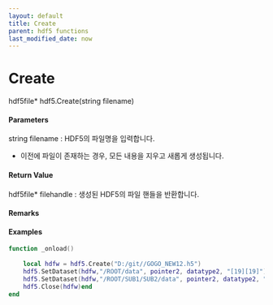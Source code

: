 ```yaml
---
layout: default
title: Create
parent: hdf5 functions
last_modified_date: now
---
```


# Create

hdf5file* hdf5.Create\(string filename\)

#### Parameters

string filename : HDF5의 파일명을 입력합니다.
* 이전에 파일이 존재하는 경우, 모든 내용을 지우고 새롭게 생성됩니다.

#### Return Value

hdf5file* filehandle : 생성된 HDF5의 파일 핸들을 반환합니다.

#### Remarks



#### Examples

```lua
function _onload()
	
	local hdfw = hdf5.Create("D:/git//GOGO_NEW12.h5")
	hdf5.SetDataset(hdfw,"/ROOT/data", pointer2, datatype2, "[19][19]")
	hdf5.SetDataset(hdfw,"/ROOT/SUB1/SUB2/data", pointer2, datatype2, "[19][19]")
	hdf5.Close(hdfw)end
end

```
